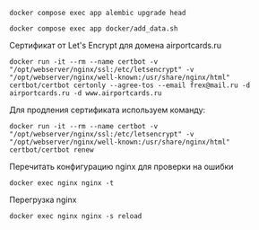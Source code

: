 ```
docker compose exec app alembic upgrade head
```

```
docker compose exec app docker/add_data.sh
```

Сертификат от Let's Encrypt для домена airportcards.ru 
```
docker run -it --rm --name certbot -v "/opt/webserver/nginx/ssl:/etc/letsencrypt" -v "/opt/webserver/nginx/well-known:/usr/share/nginx/html" certbot/certbot certonly --agree-tos --email frex@mail.ru -d airportcards.ru -d www.airportcards.ru
```

Для продления сертификата используем команду:
```
docker run -it --rm --name certbot -v "/opt/webserver/nginx/ssl:/etc/letsencrypt" -v "/opt/webserver/nginx/well-known:/usr/share/nginx/html" certbot/certbot renew
```

Перечитать конфигурацию nginx для проверки на ошибки
```
docker exec nginx nginx -t
```

Перегрузка nginx
```
docker exec nginx nginx -s reload
```